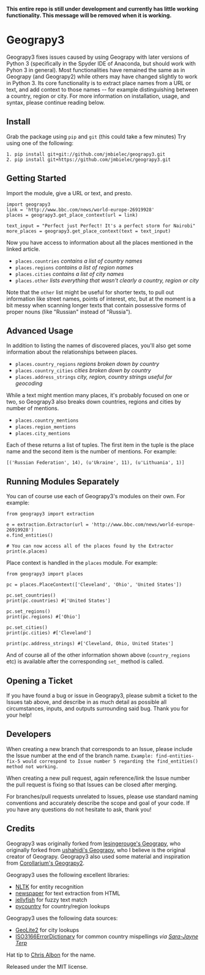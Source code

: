 <b>This entire repo is still under development and currently has little working functionality.  This message will be removed when it is working.</b>

Geograpy3
========

Geograpy3 fixes issues caused by using Geograpy with later versions of Python 3 (specifically in the Spyder IDE of Anaconda, but should work with Pyhon 3 in general). Most functionalities have remained the same as in Geograpy (and Geograpy2) while others may have changed slightly to work in Python 3.  Its core functionality is to extract place names from a URL or text, and add context to those names -- for example distinguishing between a country, region or city.  For more information on installation, usage, and syntax, please continue reading below.

## Install

Grab the package using `pip` and `git` (this could take a few minutes)
Try using one of the following:

    1. pip install git+git://github.com/jmbielec/geograpy3.git 
    2. pip install git+https://github.com/jmbielec/geograpy3.git 

## Getting Started

Import the module, give a URL or text, and presto.

    import geograpy3
    link = 'http://www.bbc.com/news/world-europe-26919928'
    places = geograpy3.get_place_context(url = link)
    
    text_input = "Perfect just Perfect! It's a perfect storm for Nairobi"
    more_places = geograpy3.get_place_context(text = text_input)

Now you have access to information about all the places mentioned in the linked 
article. 

* `places.countries` _contains a list of country names_
* `places.regions` _contains a list of region names_
* `places.cities` _contains a list of city names_
* `places.other` _lists everything that wasn't clearly a country, region or city_

Note that the `other` list might be useful for shorter texts, to pull out 
information like street names, points of interest, etc, but at the moment is 
a bit messy when scanning longer texts that contain possessive forms of proper 
nouns (like "Russian" instead of "Russia").

## Advanced Usage

In addition to listing the names of discovered places, you'll also get some 
information about the relationships between places.

* `places.country_regions` _regions broken down by country_
* `places.country_cities` _cities broken down by country_
* `places.address_strings` _city, region, country strings useful for geocoding_

While a text might mention many places, it's probably focused on one or two, so 
Geograpy3 also breaks down countries, regions and cities by number of mentions.

* `places.country_mentions`
* `places.region_mentions`
* `places.city_mentions`

Each of these returns a list of tuples. The first item in the tuple is the place 
name and the second item is the number of mentions. For example:

    [('Russian Federation', 14), (u'Ukraine', 11), (u'Lithuania', 1)]  

## Running Modules Separately

You can of course use each of Geograpy3's modules on their own. For example:

    from geograpy3 import extraction

    e = extraction.Extractor(url = 'http://www.bbc.com/news/world-europe-26919928')
    e.find_entities()

    # You can now access all of the places found by the Extractor
    print(e.places)

Place context is handled in the `places` module. For example:

    from geograpy3 import places

    pc = places.PlaceContext(['Cleveland', 'Ohio', 'United States'])
    
    pc.set_countries()
    print(pc.countries) #['United States']

    pc.set_regions()
    print(pc.regions) #['Ohio']

    pc.set_cities()
    print(pc.cities) #['Cleveland']

    print(pc.address_strings) #['Cleveland, Ohio, United States']

And of course all of the other information shown above (`country_regions` etc) 
is available after the corresponding `set_` method is called.


## Opening a Ticket

If you have found a bug or issue in Geograpy3, please submit a ticket to the Issues tab above, and describe in as much detail as possible all circumstances, inputs, and outputs surrounding said bug.  Thank you for your help!


## Developers

When creating a new branch that corresponds to an Issue, please include the Issue number at the end of the branch name.
`Example: find-entities-fix-5 would correspond to Issue number 5 regarding the find_entities() method not working.`

When creating a new pull request, again reference/link the Issue number the pull request is fixing so that Issues can be closed after merging.

For branches/pull requests unrelated to Issues, please use standard naming conventions and accurately describe the scope and goal of your code.  If you have any questions do not hesitate to ask, thank you!


## Credits
Geograpy3 was originally forked from [lesingerouge's Geograpy](https://github.com/lesingerouge/geograpy), who originally forked from [ushahidi's Geograpy](https://github.com/ushahidi/geograpy), who I believe is the original creator of Geograpy.  Geograpy3 also used some material and inspiration from [Corollarium's Geograpy2](https://github.com/Corollarium/geograpy2).


Geograpy3 uses the following excellent libraries:

* [NLTK](http://www.nltk.org/) for entity recognition
* [newspaper](https://github.com/codelucas/newspaper) for text extraction from HTML
* [jellyfish](https://github.com/sunlightlabs/jellyfish) for fuzzy text match
* [pycountry](https://pypi.python.org/pypi/pycountry) for country/region lookups

Geograpy3 uses the following data sources:

* [GeoLite2](http://dev.maxmind.com/geoip/geoip2/geolite2/) for city lookups
* [ISO3166ErrorDictionary](https://github.com/bodacea/countryname/blob/master/countryname/databases/ISO3166ErrorDictionary.csv) for common country mispellings _via [Sara-Jayne Terp](https://github.com/bodacea)_

Hat tip to [Chris Albon](https://github.com/chrisalbon) for the name.

Released under the MIT license.
